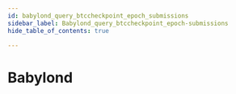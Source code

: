 ```yaml
---
id: babylond_query_btccheckpoint_epoch_submissions
sidebar_label: Babylond_query_btccheckpoint_epoch-submissions
hide_table_of_contents: true

---
```


# Babylond